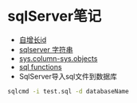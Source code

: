 # sqlServer笔记
+ [自增长id](自增长id.md)
+ [sqlserver 字符串](char.md)
+ [sys.column-sys.objects](sysParams.md)
+ [sql functions](func.md)
+ SqlServer导入sql文件到数据库
```cmd
sqlcmd -i test.sql -d databaseName
```
